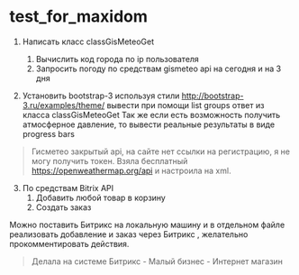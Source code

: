 # test_for_maxidom

1. Написать класс classGisMeteoGet
   1. Вычислить код города по ip пользователя
   2. Запросить погоду по средствам gismeteo api на сегодня и на 3 дня
  
2. Установить bootstrap-3 используя стили http://bootstrap-3.ru/examples/theme/
вывести при помощи list groups ответ из класса classGisMeteoGet
Так же если есть возможность получить атмосферное давление, то вывести реальные результаты в виде progress bars

> Гисметео закрытый api, на сайте нет ссылки на регистрацию, я не могу получить токен. Взяла бесплатный https://openweathermap.org/api и настроила на xml.

3. По средствам Bitrix API
   1. Добавить любой товар в корзину
   2. Создать заказ
  
Можно поставить Битрикс на локальную машину и в отдельном файле реализовать добавление и заказ через Битрикс , желательно прокомментировать действия.

> Делала на системе Битрикс - Малый бизнес - Интернет магазин
